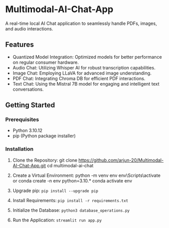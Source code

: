 # Multimodal-AI-Chat-App
A real-time local AI Chat application to seamlessly handle PDFs, images, and audio interactions.
## Features

- Quantized Model Integration: Optimized models for better performance on regular consumer hardware.
- Audio Chat: Utilizing Whisper AI for robust transcription capabilities.
- Image Chat: Employing LLaVA for advanced image understanding.
- PDF Chat: Integrating Chroma DB for efficient PDF interactions.
- Text Chat: Using the Mistral 7B model for engaging and intelligent text conversations.

## Getting Started

### Prerequisites

- Python 3.10.12
- pip (Python package installer)

### Installation

1. Clone the Repository:
     git clone https://github.com/arjun-20/Multimodal-AI-Chat-App.git
    cd multimodal-ai-chat

2. Create a Virtual Environment:
    python -m venv env
    env\Scripts\activate
    or
   conda create -n env python=3.10.*
   conda activate env
    
4. Upgrade pip: ``` pip install --upgrade pip ```

5. Install Requirements: ``` pip install -r requirements.txt ```

6. Initialize the Database: ``` python3 database_operations.py ```
    
7. Run the Application: ``` streamlit run app.py ```
    
